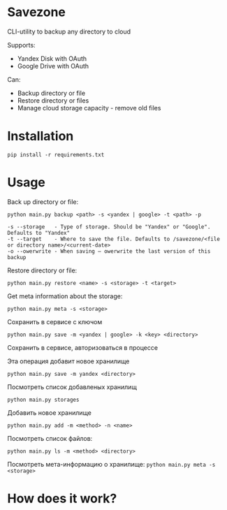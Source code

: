 # Savezone
CLI-utility to backup any directory to cloud

Supports:
- Yandex Disk with OAuth
- Google Drive with OAuth

Can:
- Backup directory or file
- Restore directory or files
- Manage cloud storage capacity - remove old files

# Installation

`pip install -r requirements.txt`

# Usage

Back up directory or file:

`python main.py backup <path> -s <yandex | google> -t <path> -p`

```
-s --storage   - Type of storage. Should be "Yandex" or "Google". Defaults to "Yandex"
-t --target    - Where to save the file. Defaults to /savezone/<file or directory name>/<current-date>
-o --owerwrite - When saving – owerwrite the last version of this backup
```

Restore directory or file:

```
python main.py restore <name> -s <storage> -t <target>
```

Get meta information about the storage:

```
python main.py meta -s <storage>
```






Сохранить <directory> в сервисе с ключом <key>

`python main.py save -m <yandex | google> -k <key> <directory>`

Сохранить <directory> в сервисе, авторизоваться в процессе

Эта операция добавит новое хранилище

`python main.py save -m yandex <directory>`  

Посмотреть список добавленых хранилищ

`python main.py storages`

Добавить новое хранилище <name>

`python main.py add -m <method> -n <name>`

Посмотреть список файлов:

`python main.py ls -m <method> <directory>`

Посмотреть мета-информацию о хранилище:
`python main.py meta -s <storage>`

# How does it work?